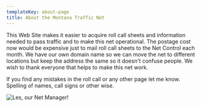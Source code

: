 ```yaml
---
templateKey: about-page
title: About the Montana Traffic Net
---
```

This Web Site makes it easier to acquire roll call sheets and information needed to pass traffic and to make this net operational. The postage cost now would be expensive just to mail roll call sheets to the Net Control each month. We have our own domain name so we can move the net to different locations but keep the address the same so it doesn't confuse people. We wish to thank everyone that helps to make this net work.

If you find any mistakes in the roll call or any other page let me know. Spelling of names, call signs  or other wise.

![Les, our Net Manager!](/img/Les.JPG "Les, our Net Manager!")
